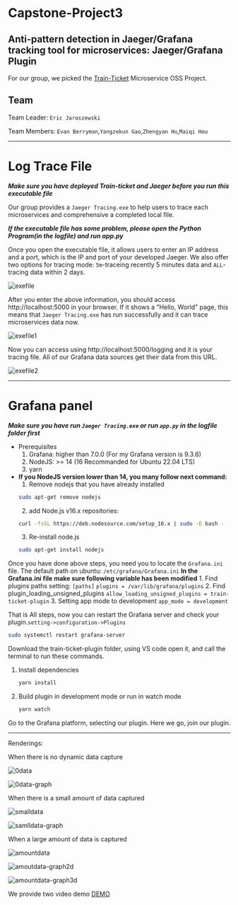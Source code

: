 # Capstone-Project3
##  Anti-pattern detection in Jaeger/Grafana tracking tool for microservices: Jaeger/Grafana Plugin
For our group, we picked the [Train-Ticket](https://github.com/FudanSELab/train-ticket) Microservice OSS Project.

## Team
Team Leader: `Eric Jaroszewski`

Team Members: `Evan Berryman`,`Yangzekun Gao`,`Zhengyan Hu`,`Maiqi Hou`

---
# Log Trace File
___Make sure you have deployed Train-ticket and Jaeger before you run this executable file___

Our group provides a `Jaeger Tracing.exe` to help users to trace each microservices and comprehensive a completed local file.

___If the executable file has some problem, please open the Python Program(in the logfile) and run app.py___

Once you open the executable file, it allows users to enter an IP address and a port, which is the IP and port of your developed Jaeger.
We also offer two options for tracing mode: `5m`-traceing recently 5 minutes data and `ALL`-tracing data within 2 days.

![exefile](https://github.com/EJaro00/CapSP3-JaegerGrafana-Plugin/blob/main/IMG/1.png)

After you enter the above information, you should access http://localhost:5000 in your browser. If it shows a "Hello, World" page, this means that `Jaeger Tracing.exe` has run successfully and it can trace microservices data now.

![exefile1](https://github.com/EJaro00/CapSP3-JaegerGrafana-Plugin/blob/main/IMG/2.png)

Now you can access using http://localhost:5000/logging and it is your tracing file. All of our Grafana data sources get their data from this URL.

![exefile2](https://github.com/EJaro00/CapSP3-JaegerGrafana-Plugin/blob/main/IMG/3.png)

---
# Grafana panel
___Make sure you have run `Jaeger Tracing.exe` or run `app.py` in the logfile folder first___

* Prerequisites
    1. Grafana: higher than 7.0.0 (For my Grafana version is 9.3.6)
    2. NodeJS:  >= 14 (16 Recommanded for Ubuntu 22.04 LTS)
    3. yarn 
* **If you NodeJS version lower than 14, you many follow next command:**
    1. Remove nodejs that you have already installed
    ```bash
    sudo apt-get remove nodejs
    ```
    2. add Node.js v16.x repositories:
    ```bash
    curl -fsSL https://deb.nodesource.com/setup_16.x | sudo -E bash -
    ```
    3. Re-install node.js
     ```bash
    sudo apt-get install nodejs
    ```


Once you have done above steps, you need you to locate the `Grafana.ini` file. The default path on ubuntu: `/etc/grafana/Grafana.ini`
    **In the Grafana.ini file make sure following variable has been modified**
    1. Find plugins paths setting:
    `[paths]`
    `plugins = /var/lib/grafana/plugins`
    2. Find plugin_loading_unsigned_plugins
    `allow_loading_unsigned_plugins = train-ticket-plugin`
    3. Setting app mode to development
    `app_mode = development`

That is All steps, now you can restart the Grafana server and check your plugin.`setting->configuration->Plugins`

```bash
sudo systemctl restart grafana-server
```

Download the train-ticket-plugin folder, using VS code open it, and call the terminal to run these commands.

1. Install dependencies

   ```bash
   yarn install
   ```

2. Build plugin in development mode or run in watch mode

   ```bash
   yarn watch
   ```

Go to the Grafana platform, selecting our plugin. Here we go, join our plugin.

---
Renderings:

When there is no dynamic data capture

![0data](https://github.com/EJaro00/CapSP3-JaegerGrafana-Plugin/blob/main/IMG/4.png)

![0data-graph](https://github.com/EJaro00/CapSP3-JaegerGrafana-Plugin/blob/main/IMG/5.png)


When there is a small amount of data captured

![smalldata](https://github.com/EJaro00/CapSP3-JaegerGrafana-Plugin/blob/main/IMG/6.png)

![samlldata-graph](https://github.com/EJaro00/CapSP3-JaegerGrafana-Plugin/blob/main/IMG/7.png)

When a large amount of data is captured

![amountdata](https://github.com/EJaro00/CapSP3-JaegerGrafana-Plugin/blob/main/IMG/8.PNG)

![amoutdata-graph2d](https://github.com/EJaro00/CapSP3-JaegerGrafana-Plugin/blob/main/IMG/9.png)

![amountdata-graph3d](https://github.com/EJaro00/CapSP3-JaegerGrafana-Plugin/blob/main/IMG/10.png)

We provide two video demo [DEMO](https://github.com/FudanSELab/train-ticket)
